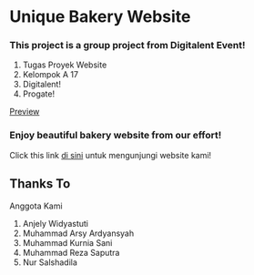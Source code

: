 # Unique Bakery Website
### This project is a group project from Digitalent Event!
1. Tugas Proyek Website 
2. Kelompok A 17
3. Digitalent!
4. Progate!

[Preview](URL)

### Enjoy beautiful bakery website from our effort!
Click this link [di sini](https://muhammadkurniasani-me.github.io/unique_bakery.github.io/)
untuk mengunjungi website kami!

## Thanks To 
Anggota Kami
1. Anjely Widyastuti
2. Muhammad Arsy Ardyansyah
3. Muhammad Kurnia Sani
4. Muhammad Reza Saputra
5. Nur Salshadila
